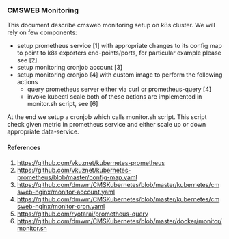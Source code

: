 ### CMSWEB Monitoring
This document describe cmsweb monitoring setup on k8s cluster.
We will rely on few components:
- setup prometheus service [1] with appropriate changes to its config map to
  point to k8s exporters end-points/ports, for particular example
  please see [2].
- setup monitoring cronjob account [3]
- setup monitoring cronjob [4] with custom image to perform the following actions
  - query prometheus server either via curl or prometheus-query [4]
  - invoke kubectl scale 
  both of these actions are implemented in monitor.sh script, see [6]

At the end we setup a cronjob which calls monitor.sh script. This script
check given metric in prometheus service and either scale up or down
appropriate data-service.

#### References
1. https://github.com/vkuznet/kubernetes-prometheus
2. https://github.com/vkuznet/kubernetes-prometheus/blob/master/config-map.yaml
3. https://github.com/dmwm/CMSKubernetes/blob/master/kubernetes/cmsweb-nginx/monitor-account.yaml
4. https://github.com/dmwm/CMSKubernetes/blob/master/kubernetes/cmsweb-nginx/monitor-cron.yaml
5. https://github.com/ryotarai/prometheus-query
6. https://github.com/dmwm/CMSKubernetes/blob/master/docker/monitor/monitor.sh

